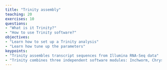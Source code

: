 ```yaml
---
title: "Trinity assembly"
teaching: 20
exercises: 10
questions:
- "What is it Trinity?"
- "How to use Trinity software?"
objectives:
- "Learn how to set up a Trinity analysis"
- "Learn how tune up the parameters"
keypoints:
- "Trinity assembles transcript sequences from Illumina RNA-Seq data"
- "Trinity combines three independent software modules: Inchworm, Chrysalis, and Butterfly"
---
```


